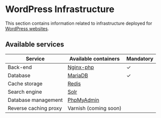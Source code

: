 # WordPress Infrastructure

This section contains information related to infrastructure deployed for [WordPress websites](../../apps/wordpress/README.md). 

## Available services

| Service | Available containers | Mandatory |
| --------------------- | ---------------------------------------------- | - |
| Back-end              | [Nginx-php](../containers/nginx-php/README.md) | ✓ |
| Database              | [MariaDB](../containers/mariadb.md)            | ✓ |
| Cache storage         | [Redis](../containers/redis.md)                |   |
| Search engine         | [Solr](../containers/apache-solr.md)           |   |
| Database management   | [PhpMyAdmin](../containers/phpmyadmin.md)      |   |
| Reverse caching proxy | Varnish (coming soon)                          | &nbsp; |
